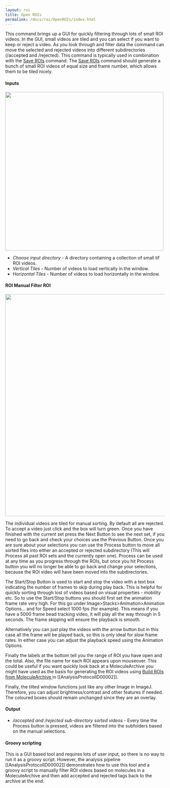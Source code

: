 ```yaml
---
layout: roi
title: Open ROIs
permalink: /docs/roi/OpenROIs/index.html
---
```

This command brings up a GUI for quickly filtering through lots of small ROI videos. In the GUI, small videos are tiled and you can select if you want to keep or reject a video. As you look through and filter data the command can move the selected and rejected videos into different subdirectories (/accepted and /rejected). This command is typically used in combination with the [Save ROIs](SaveROIs) command. The [Save ROIs](SaveROIs) command should generate a bunch of small ROI videos of equal size and frame number, which allows them to be tiled nicely.

#### Inputs

<img align='center' src='{{site.baseurl}}/docs/roi/img/Open ROIs Dialog.png' width='500' />

* *Choose input directory* - A directory containing a collection of small tif ROI videos.
* *Vertical Tiles* - Number of videos to load vertically in the window.
* *Horizontal Tiles* - Number of videos to load horizontally in the window.

#### ROI Manual Filter ROI

<img align='center' src='{{site.baseurl}}/docs/roi/img/Open ROIs Tiled Window.png' width='700' />

The individual videos are tiled for manual sorting. By default all are rejected. To accept a video just click and the box will turn green. Once you have finished with the current set press the Next Button to see the next set, if you need to go back and check your choices use the Previous Button. Once you are sure about your selections you can use the Process button to move all sorted files into either an accepted or rejected subdirectory (This will Process all past ROI sets and the currently open one). Process can be used at any time as you progress through the ROIs, but once you hit Process button you will no longer be able to go back and change your selections, because the ROI video will have been moved into the subdirectories.

The Start/Stop Button is used to start and stop the video with a text box indicating the number of frames to skip during play back. This is helpful for quickly sorting through lost of videos based on visual properties - mobility etc. So to use the Start/Stop buttons you should first set the animation frame rate very high. For this go under Image>Stacks>Animation>Animation Options... and for Speed select 1000 fps (for example). This means if you have a 5000 frame bead tracking video, it will play all the way through in 5 seconds. The frame skipping will ensure the playback is smooth.

Alternatively you can just play the videos with the arrow button but in this case all the frame will be played back, so this is only ideal for slow frame rates. In either case you can adjust the playback speed using the Animation Options.

Finally the labels at the bottom tell you the range of ROI you have open and the total. Also, the file name for each ROI appears upon mouseover. This could be useful if you want quickly look back at a MoleculeArchive you might have used as the basis for generating the ROI videos using [Build ROIs from MoleculeArchive ](BuildROIsFromMoleculeArchive) in [[AnalysisProtocolID00002]].

Finally, the tilted window functions just like any other Image in ImageJ. Therefore, you can adjust brightness/contrast and other features if needed. The coloured boxes should remain unchanged since they are an overlay.

#### Output

* */accepted and /rejected sub-directory sorted videos* - Every time the Process button is pressed, videos are filtered into the subfolders based on the manual selections.

#### Groovy scripting

This is a GUI based tool and requires lots of user input, so there is no way to run it as a groovy script. However, the analysis pipeline [[AnalysisProtocolID00002]] demonstrates how to use this tool and a groovy script to manually filter ROI videos based on molecules in a MoleculeArchive and then add accepted and rejected tags back to the archive at the end.
